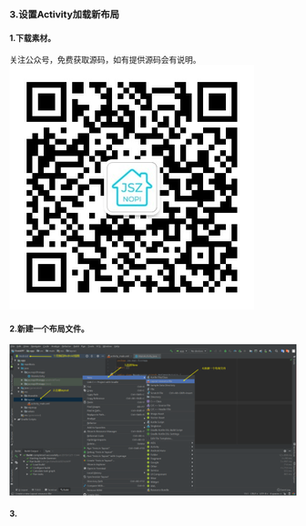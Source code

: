 ### 3.设置Activity加载新布局
#### 1.下载素材。
关注公众号，免费获取源码，如有提供源码会有说明。
![title](https://raw.githubusercontent.com/JSZNopi/JSZImage/master/gitnote/2019/10/30/WXCODE-1572446034519.jpeg)

#### 2.新建一个布局文件。
![title](https://raw.githubusercontent.com/JSZNopi/JSZImage/master/gitnote/2019/12/05/1-1575525608346.png)

#### 3.